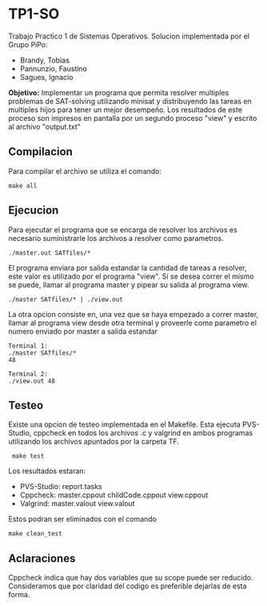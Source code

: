 # TP1-SO
Trabajo Practico 1 de Sistemas Operativos.
Solucion implementada por el Grupo PiPo:
- Brandy, Tobias
- Pannunzio, Faustino
- Sagues, Ignacio

__Objetivo:__ Implementar un programa que permita resolver multiples problemas de SAT-solving utilizando minisat y distribuyendo las tareas en multiples hijos para tener un mejor desempeño.
Los resultados de este proceso son impresos en pantalla por un segundo proceso "view" y escrito al archivo "output.txt"

## Compilacion 

Para compilar el archivo se utiliza el comando:
```
make all
```
## Ejecucion

Para ejecutar el programa que se encarga de resolver los archivos es necesario suministrarle los archivos a resolver como parametros. 
```
./master.out SATfiles/*
```
El programa enviara por salida estandar la cantidad de tareas a resolver, este valor es utilizado por el programa "view". Si se desea correr el mismo se puede, llamar al programa master y pipear su salida al programa view.
```
./master SATfiles/* | ./view.out
```
La otra opcion consiste en, una vez que se haya empezado a correr master, llamar al programa view desde otra terminal y proveerle como parametro el numero enviado por master a salida estandar
```
Terminal 1:
./master SATfiles/* 
48

Terminal 2:
./view.out 48
```

## Testeo

Existe una opcion de testeo implementada en el Makefile. Esta ejecuta PVS-Studio, cppcheck en todos los archivos .c y valgrind en ambos programas utilizando los archivos apuntados por la carpeta TF.
```
 make test
``` 
Los resultados estaran:
- PVS-Studio:   report.tasks
- Cppcheck:     master.cppout childCode.cppout view.cppout
- Valgrind:     master.valout view.valout
  
Estos podran ser eliminados con el comando 
```
make clean_test
```

## Aclaraciones

Cppcheck indica que hay dos variables que su scope puede ser reducido. Consideramos que por claridad del codigo es preferible dejarlas de esta forma.
